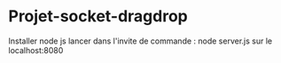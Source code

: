 # Projet-socket-dragdrop
Installer node js
lancer dans l'invite de commande : node server.js sur le localhost:8080
